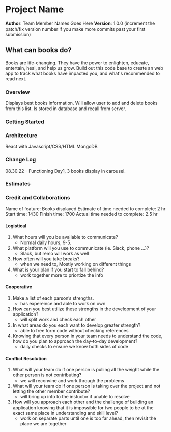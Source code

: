 # Project Name

**Author**: Team Member Names Goes Here
**Version**: 1.0.0 (increment the patch/fix version number if you make more commits past your first submission)

## What can books do?

Books are life-changing. They have the power to enlighten, educate, entertain, heal, and help us grow. Build out this code base to create an web app to track what books have impacted you, and what's recommended to read next.

### Overview

Displays best books information. Will allow user to add and delete books from this list. Is stored in database and recall from server.

### Getting Started
<!-- What are the steps that a user must take in order to build this app on their own machine and get it running? -->

### Architecture

React with Javascript/CSS/HTML
MongoDB

### Change Log

08.30.22 - Functioning Day1, 3 books display in carousel.

### Estimates
<!-- See below -->

### Credit and Collaborations
<!-- Give credit (and a link) to other people or resources that helped you build this application. -->

<!-- Name of feature:
Estimate of time needed to complete:
Start time:
Finish time:
Actual time needed to complete: -->

Name of feature: Books displayed
Estimate of time needed to complete: 2 hr
Start time: 1430
Finish time: 1700
Actual time needed to complete: 2.5 hr

#### Logistical

1. What hours will you be available to communicate?
    * Normal daily hours, 9-5.
2. What platform will you use to communicate (ie. Slack, phone …)?
    * Slack, but remo will work as well
3. How often will you take breaks?
    * when we need to, Mostly working on different things
4. What is your plan if you start to fall behind?
    * work together more to priortize the info

#### Cooperative

1. Make a list of each parson’s strengths.
    * has expereince and able to work on own
2. How can you best utilize these strengths in the development of your application?
    * will split work and check each other
3. In what areas do you each want to develop greater strength?
    * able to free form code without checking references
4. Knowing that every person in your team needs to understand the code, how do you plan to approach the day-to-day development?
    * daily checks to ensure we know both sides of code

#### Conflict Resolution

1. What will your team do if one person is pulling all the weight while the other person is not contributing?
    * we will reconvine and work through the problems
2. What will your team do if one person is taking over the project and not letting the other member contribute?
    * will bring up info to the instuctor if unable to resolve
3. How will you approach each other and the challenge of building an application knowing that it is impossible for two people to be at the exact same place in understanding and skill level?
    * work on separate parts until one is too far ahead, then revisit the place we are together
